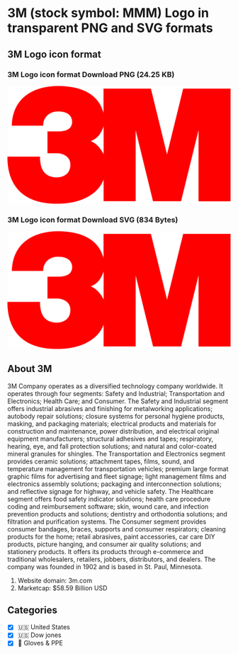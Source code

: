 # 3M (stock symbol: MMM) Logo in transparent PNG and SVG formats

## 3M Logo icon format

### 3M Logo icon format Download PNG (24.25 KB)

![3M Logo icon format Download PNG (24.25 KB)](/img/orig/MMM-6e9eb80c.png)

### 3M Logo icon format Download SVG (834 Bytes)

![3M Logo icon format Download SVG (834 Bytes)](/img/orig/MMM-2b7a3ed8.svg)

## About 3M

3M Company operates as a diversified technology company worldwide. It operates through four segments: Safety and Industrial; Transportation and Electronics; Health Care; and Consumer. The Safety and Industrial segment offers industrial abrasives and finishing for metalworking applications; autobody repair solutions; closure systems for personal hygiene products, masking, and packaging materials; electrical products and materials for construction and maintenance, power distribution, and electrical original equipment manufacturers; structural adhesives and tapes; respiratory, hearing, eye, and fall protection solutions; and natural and color-coated mineral granules for shingles. The Transportation and Electronics segment provides ceramic solutions; attachment tapes, films, sound, and temperature management for transportation vehicles; premium large format graphic films for advertising and fleet signage; light management films and electronics assembly solutions; packaging and interconnection solutions; and reflective signage for highway, and vehicle safety. The Healthcare segment offers food safety indicator solutions; health care procedure coding and reimbursement software; skin, wound care, and infection prevention products and solutions; dentistry and orthodontia solutions; and filtration and purification systems. The Consumer segment provides consumer bandages, braces, supports and consumer respirators; cleaning products for the home; retail abrasives, paint accessories, car care DIY products, picture hanging, and consumer air quality solutions; and stationery products. It offers its products through e-commerce and traditional wholesalers, retailers, jobbers, distributors, and dealers. The company was founded in 1902 and is based in St. Paul, Minnesota.

1. Website domain: 3m.com
2. Marketcap: $58.59 Billion USD


## Categories
- [x] 🇺🇸 United States
- [x] 🇺🇸 Dow jones
- [x] 🧤 Gloves & PPE
